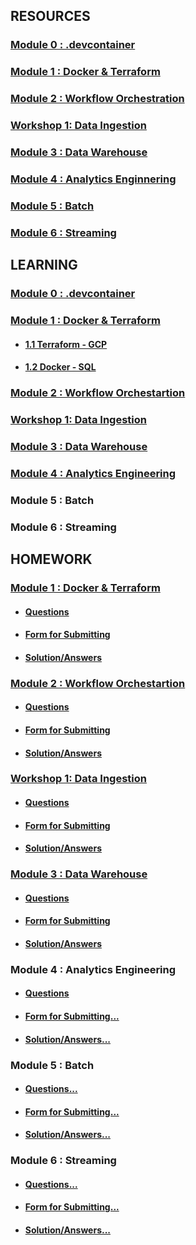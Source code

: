 ## RESOURCES

### [Module 0 : .devcontainer](https://github.com/DataTalksClub/data-engineering-zoomcamp/tree/main/.devcontainer) 

### [Module 1 : Docker & Terraform](https://github.com/DataTalksClub/data-engineering-zoomcamp/tree/main/01-docker-terraform)

### [Module 2 : Workflow Orchestration](https://github.com/DataTalksClub/data-engineering-zoomcamp/tree/main/02-workflow-orchestration)

### [Workshop 1: Data Ingestion](https://github.com/DataTalksClub/data-engineering-zoomcamp/blob/main/cohorts/2024/workshops/dlt.md)

### [Module 3 : Data Warehouse](https://github.com/DataTalksClub/data-engineering-zoomcamp/tree/main/03-data-warehouse)

### [Module 4 : Analytics Enginnering](https://github.com/DataTalksClub/data-engineering-zoomcamp/tree/main/04-analytics-engineering)

### [Module 5 : Batch](https://github.com/DataTalksClub/data-engineering-zoomcamp/tree/main/05-batch)

### [Module 6 : Streaming](https://github.com/DataTalksClub/data-engineering-zoomcamp/tree/main/06-streaming)


## LEARNING

### [Module 0 : .devcontainer](https://github.com/DataTalksClub/data-engineering-zoomcamp/tree/main/.devcontainer)

### [Module 1 : Docker & Terraform](https://github.com/garjita63/de-zoomcamp-2024/tree/main/learning/module1)

- #### [1.1 Terraform - GCP](https://github.com/garjita63/de-zoomcamp-2024/blob/main/learning/module1/terraform_gcp.md)

- #### [1.2 Docker - SQL](https://github.com/garjita63/de-zoomcamp-2024/blob/main/learning/module1/docker_sql.md)

### [Module 2 : Workflow Orchestartion](https://github.com/garjita63/de-zoomcamp-2024/blob/main/learning/module2/mage-workflow-orchestration.md)

### [Workshop 1: Data Ingestion](https://github.com/garjita63/de-zoomcamp-2024/blob/main/learning/workshop1/data_ingestion.md)

### [Module 3 : Data Warehouse](https://github.com/garjita63/de-zoomcamp-2024/tree/main/learning/module3)

### [Module 4 : Analytics Engineering](https://github.com/garjita63/de-zoomcamp-2024/blob/69b0ac33d5d0d9a4502fe9a90⁶c7ed51352a3fa70/learning/module4/dbt.md)

### Module 5 : Batch

### Module 6 : Streaming


## HOMEWORK

### [Module 1 : Docker & Terraform]()

- #### [Questions](https://github.com/DataTalksClub/data-engineering-zoomcamp/blob/main/cohorts/2024/01-docker-terraform/homework.md)

- #### [Form for Submitting](https://courses.datatalks.club/de-zoomcamp-2024/homework/hw01)

- #### [Solution/Answers](https://github.com/garjita63/de-zoomcamp-2024/blob/main/homewok/HW-01-solution.ipynb)


### [Module 2 : Workflow Orchestartion]()

- #### [Questions](https://github.com/DataTalksClub/data-engineering-zoomcamp/blob/main/cohorts/2024/02-workflow-orchestration/homework.md)

- #### [Form for Submitting](https://courses.datatalks.club/de-zoomcamp-2024/homework/hw2)

- #### [Solution/Answers](https://github.com/garjita63/de-zoomcamp-2024/blob/main/homewok/homework-02.md)


### [Workshop 1: Data Ingestion]()

- #### [Questions](https://github.com/DataTalksClub/data-engineering-zoomcamp/blob/main/cohorts/2024/workshops/dlt.md)

- #### [Form for Submitting](https://courses.datatalks.club/de-zoomcamp-2024/homework/workshop1)

- #### [Solution/Answers](https://github.com/garjita63/de-zoomcamp-2024/blob/main/homewok/workshop1-data-ingestion.ipynb)


### [Module 3 : Data Warehouse]()


- #### [Questions](https://github.com/DataTalksClub/data-engineering-zoomcamp/blob/main/cohorts/2024/03-data-warehouse/homework.md)

- #### [Form for Submitting](https://courses.datatalks.club/de-zoomcamp-2024/homework/hw3)

- #### [Solution/Answers](https://github.com/garjita63/de-zoomcamp-2024/blob/main/homewok/module3-datawarehouse.md)


### Module 4 : Analytics Engineering

- #### [Questions](https://github.com/DataTalksClub/data-engineering-zoomcamp/blob/main/cohorts/2024/04-analytics-engineering/homework.md)

- #### [Form for Submitting...]()

- #### [Solution/Answers...]()


### Module 5 : Batch

- #### [Questions...]()

- #### [Form for Submitting...]()

- #### [Solution/Answers...]()

### Module 6 : Streaming

- #### [Questions...]()

- #### [Form for Submitting...]()

- #### [Solution/Answers...]()

